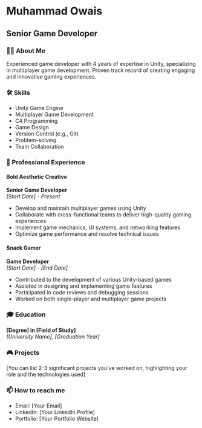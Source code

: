 # Muhammad Owais
## Senior Game Developer

### 👨‍💻 About Me
Experienced game developer with 4 years of expertise in Unity, specializing in multiplayer game development. Proven track record of creating engaging and innovative gaming experiences.

### 🛠️ Skills
- Unity Game Engine
- Multiplayer Game Development
- C# Programming
- Game Design
- Version Control (e.g., Git)
- Problem-solving
- Team Collaboration

### 💼 Professional Experience

#### Bold Aesthetic Creative
**Senior Game Developer**  
*[Start Date] - Present*
- Develop and maintain multiplayer games using Unity
- Collaborate with cross-functional teams to deliver high-quality gaming experiences
- Implement game mechanics, UI systems, and networking features
- Optimize game performance and resolve technical issues

#### Snack Gamer
**Game Developer**  
*[Start Date] - [End Date]*
- Contributed to the development of various Unity-based games
- Assisted in designing and implementing game features
- Participated in code reviews and debugging sessions
- Worked on both single-player and multiplayer game projects

### 🎓 Education
**[Degree] in [Field of Study]**  
*[University Name], [Graduation Year]*

### 🎮 Projects
[You can list 2-3 significant projects you've worked on, highlighting your role and the technologies used]

### 📫 How to reach me
- Email: [Your Email]
- LinkedIn: [Your LinkedIn Profile]
- Portfolio: [Your Portfolio Website]
